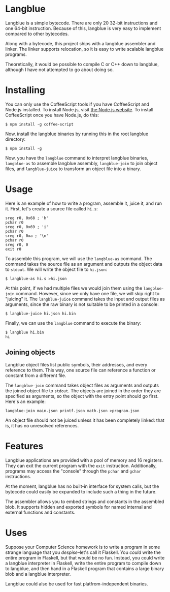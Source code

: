 # Langblue

Langblue is a simple bytecode. There are only 20 32-bit instructions and one 64-bit instruction. Because of this, langblue is very easy to implement compared to other bytecodes.

Along with a bytecode, this project ships with a langblue assembler and linker. The linker supports relocation, so it is easy to write scalable langblue programs.

Theoretically, it would be possible to compile C or C++ down to langblue, although I have not attempted to go about doing so.

# Installing

You can only use the CoffeeScript tools if you have CoffeeScript and Node.js installed. To install Node.js, visit [the Node.js website](http://nodejs.org). To install CoffeeScript once you have Node.js, do this:

	$ npm install -g coffee-script

Now, install the langblue binaries by running this in the root langblue directory:

	$ npm install -g

Now, you have the `langblue` command to interpret langblue binaries, `langblue-as` to assemble langblue assembly, `langblue-join` to join object files, and `langblue-juice` to transform an object file into a binary.

# Usage

Here is an example of how to write a program, assemble it, juice it, and run it. First, let's create a source file called `hi.s`:

    sreg r0, 0x68 ; 'h'
    pchar r0
    sreg r0, 0x69 ; 'i'
    pchar r0
    sreg r0, 0xa ; '\n'
    pchar r0
    sreg r0, 0
    exit r0

To assemble this program, we will use the `langblue-as` command. The command takes the source file as an argument and outputs the object data to `stdout`. We will write the object file to `hi.json`:

	$ langblue-as hi.s >hi.json

At this point, if we had multiple files we would join them using the `langblue-join` command. However, since we only have one file, we will skip right to "juicing" it. The `langblue-juice` command takes the input and output files as arguments, since the raw binary is not suitable to be printed in a console:

	$ langblue-juice hi.json hi.bin

Finally, we can use the `langblue` command to execute the binary:

	$ langblue hi.bin
	hi

## Joining objects

Langblue object files list public symbols, their addresses, and every reference to them. This way, one source file can reference a function or constant from a different file.

The `langblue-join` command takes object files as arguments and outputs the joined object file to `stdout`. The objects are joined in the order they are specified as arguments, so the object with the entry point should go first. Here's an example:

	langblue-join main.json printf.json math.json >program.json

An object file should not be juiced unless it has been completely linked: that is, it has no unresolved references.

# Features

Langblue applications are provided with a pool of memory and 16 registers. They can exit the current program with the `exit` instruction. Additionally, programs may access the "console" through the `pchar` and `gchar` instructions.

At the moment, langblue has no built-in interface for system calls, but the bytecode could easily be expanded to include such a thing in the future.

The assembler allows you to embed strings and constants in the assembled blob. It supports hidden and exported symbols for named internal and external functions and constants.

# Uses

Suppose your Computer Science homework is to write a program in some strange language that you *despise*&ndash;let's call it Flaskell. You *could* write the entire program in Flaskell, but that would be no fun. Instead, you could write a langblue interpreter in Flaskell, write the entire program to compile down to langblue, and then hand in a Flaskell program that contains a large binary blob and a langblue interpreter.

Langblue could also be used for fast platfrom-independent binaries.
